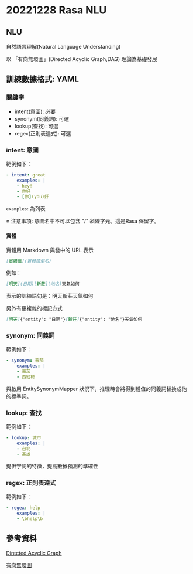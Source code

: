 # 20221228 Rasa NLU

## NLU

自然語言理解(Natural Language Understanding)

以 「有向無環圖」(Directed Acyclic Graph,DAG) 理論為基礎發展


## 訓練數據格式: YAML

### 關鍵字

* intent(意圖): 必要
* synonym(同義詞): 可選
* lookup(查找): 可選
* regex(正則表達式): 可選

### intent: 意圖

範例如下：

```yml
- intent: great
    examples: |
    - hey!
    - 你好
    - [你](you)好
```

`examples`: 為列表

※ 注意事項: 意圖名中不可以包含 "/" 斜線字元。這是Rasa 保留字。

#### 實體

實體用 Markdown 與發中的 URL 表示

```md
[實體值](實體類型名)
```

例如：

```md
[明天](日期)[新莊](地名)天氣如何
```

表示的訓練語句是：明天新莊天氣如何

另外有更複雜的標記方式

```md
[明天]{"entity": "日期"}[新莊]{"entity": "地名"}天氣如何
```

### synonym: 同義詞

範例如下：

```yml
- synonym: 蕃茄
    examples: |
    - 蕃茄
    - 西紅柿
```

與啟用 EntitySynonymMapper 狀況下，推理時會將得到體值的同義詞替換成他的標準詞。


### lookup: 查找

範例如下：

```yml
- lookup: 城市
    examples: |
    - 台北
    - 高雄
```

提供字詞的特徵，提高數據預測的準確性

### regex: 正則表達式

範例如下：

```yml
- regex: help
    examples: |
    - \bhelp\b
```

## 參考資料

[Directed Acyclic Graph](https://web.ntnu.edu.tw/~algo/DirectedAcyclicGraph.html)

[有向無環圖](https://zh.wikipedia.org/zh-tw/%E6%9C%89%E5%90%91%E6%97%A0%E7%8E%AF%E5%9B%BE)